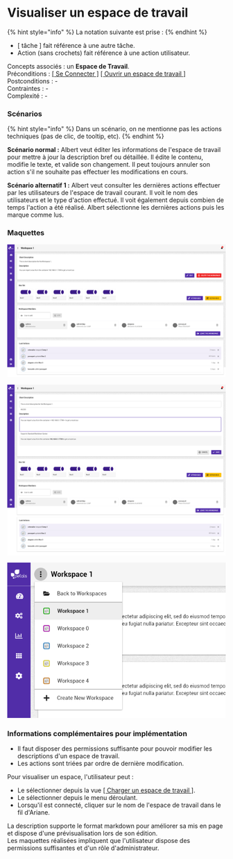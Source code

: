# Visualiser un espace de travail

{% hint style="info" %}
La notation suivante est prise :
{% endhint %}

* \[ tâche \] fait référence à une autre tâche.
* Action \(sans crochets\) fait référence à une action utilisateur.

Concepts associés : un **Espace de Travail**.  
Préconditions : [\[ Se Connecter \]](se-connecter.md) [\[ Ouvrir un espace de travail \]](charger-un-espace-de-travail.md)  
Postconditions : -  
Contraintes : -  
Complexité : -

### Scénarios

{% hint style="info" %}
Dans un scénario, on ne mentionne pas les actions techniques \(pas de clic, de tooltip, etc\).
{% endhint %}

**Scénario normal :** Albert veut éditer les informations de l'espace de travail pour mettre à jour la description bref ou détaillée. Il édite le contenu, modifie le texte, et valide son changement. Il peut toujours annuler son action s'il ne souhaite pas effectuer les modifications en cours.

**Scénario alternatif 1 :** Albert veut consulter les dernières actions effectuer par les utilisateurs de l'espace de travail courant. Il voit le nom des utilisateurs et le type d'action effectué. Il voit également depuis combien de temps l'action a été réalisé. Albert sélectionne les dernières actions puis les marque comme lus.

### Maquettes

![Page d&apos;accueil d&apos;un espace de travail ouvert \(vue administrateur\)](../../.gitbook/assets/workspace-overview-1.png)

![&#xC9;dition des descriptions de l&apos;espace de travail ](../../.gitbook/assets/workspace-overview-edit-description.png)

![Menu d&#xE9;roulant accessible depuis un espace de travail](../../.gitbook/assets/workspace-overview-menu.png)

### Informations complémentaires pour implémentation

* Il faut disposer des permissions suffisante pour pouvoir modifier les descriptions d'un espace de travail.
* Les actions sont triées par ordre de dernière modification.

Pour visualiser un espace, l'utilisateur peut :

* Le sélectionner depuis la vue [\[ Charger un espace de travail \]](charger-un-espace-de-travail.md).
* Le sélectionner depuis le menu déroulant.
* Lorsqu'il est connecté, cliquer sur le nom de l'espace de travail dans le fil d'Ariane.

La description supporte le format markdown pour améliorer sa mis en page et dispose d'une prévisualisation lors de son édition.  
Les maquettes réalisées impliquent que l'utilisateur dispose des permissions suffisantes et d'un rôle d'administrateur.

